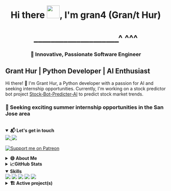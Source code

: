 <h1 align="center">Hi there <img src="https://github.com/sudnyeshtalekar/sudnyeshtalekar/blob/master/Assets/Hi.gif"
        width="40px">, I'm gran4 (Gran/t Hur)
<h1 align="center">____________________^ ^^^</h1>
<h3 align="center">🧠 Innovative, Passionate Software Engineer </h3></h1>



## Grant Hur | Python Developer | AI Enthusiast

Hi there! 👋 I'm Grant Hur, a Python developer with a passion for AI and seeking internship opportunities. Currently, I'm working on a stock predictor bot project [Stock-Bot-Predicter-AI](https://github.com/gran4/Stock-Bot-Predicter-AI) to predict stock market trends.

### 🤝 Seeking exciting summer internship opportunities in the San Jose area
<br>

<details open>
<summary><strong>📬 Let's get in touch</strong></summary>
<a href="https://www.linkedin.com/in/grant-hur-68a71a26a/">
    <img src="https://img.shields.io/badge/-Linkedin-blue?style=flat-square&logo=linkedin">
</a>
<a href="mailto:fifttim@gmail.com">
    <img src="https://img.shields.io/badge/-Email-red?style=flat-square&logo=gmail&logoColor=white">
</a>

[![Support me on Patreon](https://img.shields.io/endpoint.svg?url=https%3A%2F%2Fshieldsio-patreon.vercel.app%2Fapi%3Fusername%3DGrantHur%26type%3Dpatrons&style=flat)](https://patreon.com/GrantHur)
</details>

<details>
<summary><strong>😄 About Me</strong></summary>

- 📍 Location: San Jose, CA, US
- 🌱 Currently, I'm building an open sourced AI stock bot
- 🧠 I know python, c, c++, and java(I forgot the go I learned earlier)
- 🏆 I do competitive programming
- 🤝 I am seeking exciting summer internship opportunities in the San Jose area
- ❓ I love spicy food and food in general.
<a>
    <img src="https://img.shields.io/badge/iOS-000000?style=for-the-badge&logo=ios&logoColor=white">
</a>

</details>


<details>
<summary><strong>📈GitHub Stats</strong></summary>

[![Grant's GitHub Stats](https://github-readme-stats.vercel.app/api?username=gran4&show_icons=true&count_private=true&include_all_commits=true&theme=radical)](https://github.com/anuraghazra/github-readme-stats)


[![Languages Used](https://github-readme-stats.vercel.app/api/top-langs/?username=gran4&layout=compact&hide=html,css&theme=radical)](https://github.com/anuraghazra/github-readme-stats)


</details>


<details open>
<summary><strong>Skills</strong></summary>
<a>
    <img src="https://img.shields.io/badge/Python-3776AB?style=for-the-badge&logo=python&logoColor=white">
</a>
<a>
    <img src="https://img.shields.io/badge/C-00599C?style=for-the-badge&logo=c&logoColor=white">
</a>
<a>
    <img src="https://img.shields.io/badge/C%2B%2B-00599C?style=for-the-badge&logo=c%2B%2B&logoColor=white">
</a>
<a>
    <img src="https://img.shields.io/badge/Java-ED8B00?style=for-the-badge&logo=java&logoColor=white">
</a>
<a>
    <img src="https://img.shields.io/badge/iOS-000000?style=for-the-badge&logo=ios&logoColor=white">
</a>

</details>

<details>
<summary><strong>🏗️ Active project(s) </strong></summary>

#### [Stock-Bot-Predictor-AI](https://github.com/gran4/Stock-Bot-Predictor-AI): One of the first open-sourced Machine Learning Stock Bots. It's highly customizable and can also be used as a stock library.

#### [Arcade Python Library Contributions](https://github.com/arcade-academy/arcade): A python game library with hundreds of thousands of downloads. 5.6k per month.

</details>


